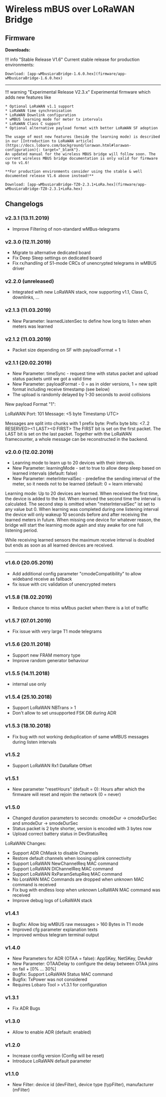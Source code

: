 # Wireless mBUS over LoRaWAN Bridge

## Firmware

**Downloads:** 

!!! info "Stable Release V1.6"
    Current stable release for production environments:
    
    Download: [app-wMbusLoraBridge-1.6.0.hex](firmware/app-wMbusLoraBridge-1.6.0.hex)
    
---------------
    
!!! warning "Experimental Release V2.3.x"
    Experimental firmware which adds new features like
    
    * Optional LoRaWAN v1.1 support 
    * LoRaWAN time synchronisation
    * LoRaWAN Downlink configuration
    * wMBUS learning mode for meter tx intervals
    * LoRaWAN Class C support
    * Optional alternative payload format with better LoRaWAN SF adoption
    
    The usage of most new features (beside the learning mode) is described in our [Introduction to LoRaWAN article](https://docs.lobaro.com/background/lorawan.html#lorawan-configuration){: target="_blank"}.
    An updated manual for the wireless MBUS bridge will follow soon. The current wireless MBUS bridge documentation is only valid for firmware up to v1.6!
    
    **For production environments consider using the stable & well documented release V1.6 above instead!**
    
    Download: [app-wMbusLoraBridge-TZ0-2.3.1+LoRa.hex](firmware/app-wMbusLoraBridge-TZ0-2.3.1+LoRa.hex)
    
## Changelogs

### v2.3.1 (13.11.2019)
- Improve Filtering of non-standard wMBus-telegrams

### v2.3.0 (12.11.2019)
- Migrate to alternative dedicated board
- Fix Deep Sleep settings on dedicated board
- Fix rx/handling of S1-mode CRCs of unencrypted telegrams in wMBUS driver

### v2.2.0 (unreleased)
- Integrated with new LoRaWAN stack, now supporting v1.1, Class C, downlinks, ...

### v2.1.3 (11.03.2019)
- New Parameter: learnedListenSec to define how long to listen when meters was learned

### v2.1.2 (11.03.2019)
- Packet size depending on SF with payloadFormat = 1

### v2.1.1 (20.02.2019)
- New Parameter: timeSync - request time with status packet and upload status packets until we got a valid time
- New Parameter: payloadFormat - 0 = as in older versions, 1 = new split format including receive timestamp (see below)
- The upload is randomly delayed by 1-30 seconds to avoid collisions

New payload Format "1":

LoRaWAN Port: 101
Message: <5 byte Timestamp UTC><raw wMbus Telegramm>

Messages are split into chunks with 1 prefix byte:
Prefix byte bits: <7..2 RESERVED><1 LAST><0 FIRST>
The FIRST bit is set on the first packet.
The LAST bit is set on the last packet.
Together with the LoRaWAN framecounter, a whole message can be reconstructed in the backend.

### v2.0.0 (12.02.2019)
- Leanring mode to learn up to 20 devices with their intervals.
- New Parameter: learningMode - set to true to allow deep sleep based on learned intervals (default: false)
- New Parameter: meterIntervalSec - predefine the sending interval of the meter, so it needs not to be learned (default: 0 = learn intervals)

Learning mode:
Up to 20 devices are learned. When received the first time, the device is added to the list. When received the second time the interval is calculated.
The second step is omitted when "meterIntervalSec" ist set to any value but 0.
When learning was completed during one listening interval the device will only wakeup 10 seconds before and after receiving the learned meters in future.
When missing one device for whatever reason, the bridge will start the learning mode again and stay awake for one full listening period.

While receiving learned sensors the maximum receive interval is doubled but ends as soon as all learned devices are received.

---

### v1.6.0 (20.05.2019)
- Add additional config parameter "cmodeCompatibility" to allow wideband receive as fallback
- fix issue with crc validation of unencrypted meters

### v1.5.8 (18.02.2019)
- Reduce chance to miss wMbus packet when there is a lot of traffic

### v1.5.7 (07.01.2019)
- Fix issue with very large T1 mode telegrams

### v1.5.6 (20.11.2018)
- Support new FRAM memory type
- Improve random generator behaviour

### v1.5.5 (14.11.2018)
- internal use only

### v1.5.4 (25.10.2018)
- Support LoRaWAN NBTrans > 1
- Don't allow to set unsupported FSK DR during ADR

### v1.5.3 (18.10.2018)
- Fix bug with not working deduplication of same wMBUS messages during listen intervals

### v1.5.2
- Support LoRaWAN Rx1 DataRate Offset

### v1.5.1
- New parameter "resetHours" (default = 0): Hours after which the firmware will reset and rejoin the network (0 = never)

### v1.5.0
- Changed duration parameters to seconds: cmodeDur -> cmodeDurSec and smodeDur -> smodeDurSec
- Status packet is 2 byte shorter, version is encoded with 3 bytes now
- Upload correct battery status in DevStatusReq

LoRaWAN Changes:
- Support ADR ChMask to disable Channels
- Restore default channels when loosing uplink connectivity
- Support LoRaWAN NewChannelReq MAC command
- Support LoRaWAN DlChannelReq MAC command
- Support LoRaWAN RxParamSetupReq MAC command
- No LoraWAN MAC Commands are dropped when unknown MAC command is received
- Fix bug with endless loop when unknown LoRaWAN MAC command was received
- Improve debug logs of LoRaWAN stack

### v1.4.1
- Bugfix: Allow big wMBUS raw messages > 160 Bytes in T1 mode
- Improved cfg parameter explanation texts
- Improved wmbus telegram terminal output

### v1.4.0
- New Parameters for ADR (OTAA = false):  AppSKey, NetSKey, DevAdr
- New Parameter: OTAADelay to configure the delay between OTAA joins on fail + [0% ... 30%]
- Bugfix: Support LoRaWAN Status MAC command
- Bugfix: TxPower was not considered
- Requires Lobaro Tool > v1.3.1 for configuration

### v1.3.1
- Fix ADR Bugs

### v1.3.0
- Allow to enable ADR (default: enabled)

### v1.2.0
- Increase config version (Config will be reset)
- Introduce LoRaWAN default parameter

### v1.1.0
- New Filter: device id (devFilter), device type (typFilter), manufacturer (mFilter)
